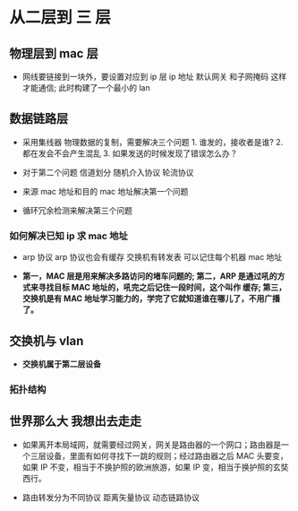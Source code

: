 # 从二层到 三 层

## 物理层到 mac 层

- 网线要链接到一块外，要设置对应到 ip 层 ip 地址 默认网关 和子网掩码 这样才能通信; 此时构建了一个最小的 lan

## 数据链路层

- 采用集线器 物理数据的复制，需要解决三个问题 1. 谁发的，接收者是谁? 2. 都在发会不会产生混乱 3. 如果发送的时候发现了错误怎么办？

* 对于第二个问题 信道划分 随机介入协议 轮流协议

* 来源 mac 地址和目的 mac 地址解决第一个问题

* 循环冗余检测来解决第三个问题

### 如何解决已知 ip 求 mac 地址

- arp 协议 arp 协议也会有缓存 交换机有转发表 可以记住每个机器 mac 地址

* <strong>第一，MAC 层是用来解决多路访问的堵车问题的; 第二，ARP 是通过吼的方式来寻找目标 MAC 地址的，吼完之后记住一段时间，这个叫作 缓存; 第三，交换机是有 MAC 地址学习能力的，学完了它就知道谁在哪儿了，不用广播了。</strong>

## 交换机与 vlan

- <strong>交换机属于第二层设备</strong>

### 拓扑结构

## 世界那么大 我想出去走走

- 如果离开本局域网，就需要经过网关，网关是路由器的一个网口；路由器是一个三层设备，里面有如何寻找下一跳的规则；经过路由器之后 MAC 头要变，如果 IP 不变，相当于不换护照的欧洲旅游，如果 IP 变，相当于换护照的玄奘西行。

* 路由转发分为不同协议 距离矢量协议 动态链路协议
